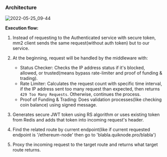 <!---
### configuration environment variables
AUTH_PRIV_KEY_PATH

AUTH_PUB_KEY_PATH

AUTH_API_PORT

AUTH_TOKEN_EXP

REDIS_CONNECTION_STRING

### creating rsa key pairs
openssl genrsa -out private-key.pem 2048

openssl rsa -in private-key.pem -outform PEM -pubout -out public-key.pem
-->

### Architecture
![2022-05-25_09-44](https://user-images.githubusercontent.com/39852038/170197519-005732b5-b8b6-44f7-99df-ab1294f8ae21.png)

**Execution flow:**
1) Instead of requesting to the Authenticated service with secure token, mm2 client sends the same request(without auth token) but to our service.

2) At the beginning, request will be handled by the middleware with:
   - Status Checker: Checks the IP address status if it's blocked, allowed, or trusted(means bypass rate-limiter and proof of funding & trading).
   - Rate Limiter: Calculates the request count with specific time interval, if the IP address sent too many request than expected, then returns `429 Too Many Requests`. Otherwise, continues the process.
   - Proof of Funding & Trading: Does validation processes(like checking coin balance) using signed message.

3) Generates secure JWT token using RS algorithm or uses existing token from Redis and adds that token into incoming request's header.

4) Find the related route by current endpoint(like if current requested endpoint is '/ethereum-node' then go to 'blabla.quiknode.pro/blabla')

5) Proxy the incoming request to the target route and returns what target route returns.
